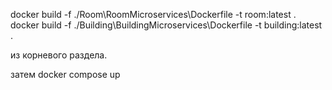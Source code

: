 docker build -f ./Room\RoomMicroservices\Dockerfile -t room:latest .
docker build -f ./Building\BuildingMicroservices\Dockerfile -t building:latest .

из корневого раздела. 

затем docker compose up
